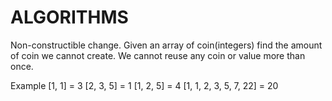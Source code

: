 # ALGORITHMS

Non-constructible change. Given an array of coin(integers) find the amount of coin we cannot create. We cannot reuse any coin or value more
than once.

Example
[1, 1] = 3
[2, 3, 5] = 1
[1, 2, 5] = 4
[1, 1, 2, 3, 5, 7, 22] = 20